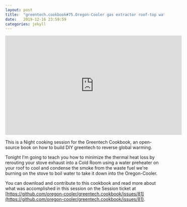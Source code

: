```yaml
---
layout: post
title:  "greentech.cookbook#75.Oregon-Cooler gas extractor roof-top water preheater design in FreeCAD 0.18."
date:   2019-12-16 23:59:59
categories: jekyll
---
```


<iframe width="560" height="315" src="https://www.youtube.com/embed/a6lXhrOBAp0" frameborder="0" allow="accelerometer; autoplay; encrypted-media; gyroscope; picture-in-picture" allowfullscreen></iframe>

This is a Night cooking session for the Greentech Cookbook, an open-source book on how to build DIY greentech to reverse global warming.

Tonight I'm going to teach you how to minimize the thermal heat loss by rerouting your stove exhaust into a Cold Room using a water preheater on your roof to cool and condense the smoke from the waste fuel we're burning on the stove to boil water to take it down into the Oregon-Cooler.

You can download and contribute to this cookbook and read more about what was accomplished in this session on the Session ticket at [https://github.com/oregon-cooler/greentech.cookbook/issues/81](https://github.com/oregon-cooler/greentech.cookbook/issues/81).
